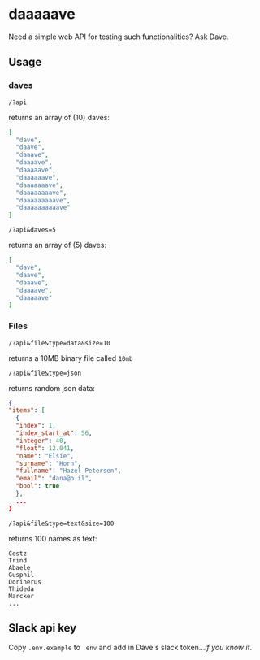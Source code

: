 # daaaaave

Need a simple web API for testing such functionalities? Ask Dave.

## Usage

### daves

`/?api`

returns an array of (10) daves:

``` json
[
  "dave",
  "daave",
  "daaave",
  "daaaave",
  "daaaaave",
  "daaaaaave",
  "daaaaaaave",
  "daaaaaaaave",
  "daaaaaaaaave",
  "daaaaaaaaaave"
]
```

`/?api&daves=5`

returns an array of (5) daves:

``` json
[
  "dave",
  "daave",
  "daaave",
  "daaaave",
  "daaaaave"
]
```

### Files

`/?api&file&type=data&size=10`

returns a 10MB binary file called `10mb`

`/?api&file&type=json`

returns random json data:

``` json
{
"items": [
  {
  "index": 1,
  "index_start_at": 56,
  "integer": 40,
  "float": 12.041,
  "name": "Elsie",
  "surname": "Horn",
  "fullname": "Hazel Petersen",
  "email": "dana@o.il",
  "bool": true
  },
  ...
}
```

`/?api&file&type=text&size=100`

returns 100 names as text:

``` text
Cestz
Trind
Abaele
Gusphil
Dorinerus
Thideda
Marcker
...
```

## Slack api key

Copy `.env.example` to `.env` and add in Dave's slack token...*if you know it*.
